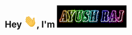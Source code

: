 ### <h1>Hey <img src="https://github.com/AYUSTARK/AYUSTARK/blob/main/Hi.gif" height="40px" width="40px">, I'm <img src="https://github.com/AYUSTARK/AYUSTARK/blob/main/LOGO.png" height="70px" width="220px"></h1>

<!--

Here are some ideas to get you started:

- 🔭 I’m currently working on ...
- 🌱 I’m currently learning ...
- 👯 I’m looking to collaborate on ...
- 🤔 I’m looking for help with ...
- 💬 Ask me about ...
- 📫 How to reach me: ...
- 😄 Pronouns: ...
- ⚡ Fun fact: ...
-->
